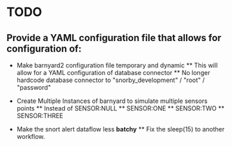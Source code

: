 # TODO

## Provide a YAML configuration file that allows for configuration of:

* Make barnyard2 configuration file temporary and dynamic
** This will allow for a YAML configuration of database connector
** No longer hardcode database connector to "snorby_development" / "root" / "password"

* Create Multiple Instances of barnyard to simulate multiple sensors points
** Instead of SENSOR:NULL 
** SENSOR:ONE
** SENSOR:TWO
** SENSOR:THREE

* Make the snort alert dataflow less **batchy**
** Fix the sleep(15) to another workflow.